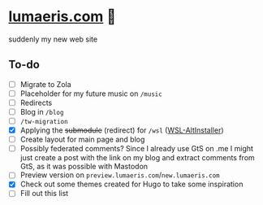 # [lumaeris.com](https://lumaeris.com/) 🌟

suddenly my new web site

## To-do

- [ ] Migrate to Zola
- [ ] Placeholder for my future music on `/music`
- [ ] Redirects
- [ ] Blog in `/blog`
- [ ] `/tw-migration`
- [x] Applying the ~~submodule~~ (redirect) for `/wsl` ([WSL-AltInstaller](https://github.com/Lumaeris/WSL-AltInstaller))
- [ ] Create layout for main page and blog
- [ ] Possibly federated comments? Since I already use GtS on .me I might just create a post with the link on my blog and extract comments from GtS, as it was possible with Mastodon
- [ ] Preview version on `preview.lumaeris.com`/`new.lumaeris.com`
- [x] Check out some themes created for Hugo to take some inspiration
- [ ] Fill out this list

